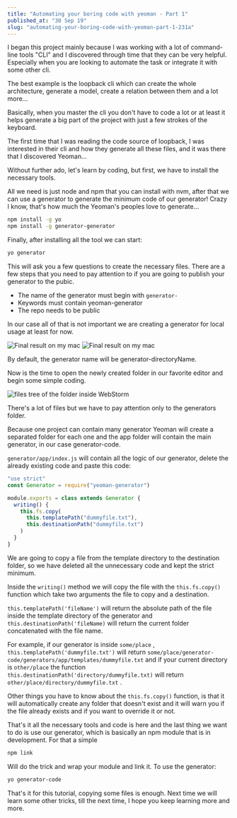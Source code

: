 ```yaml
---
title: "Automating your boring code with yeoman - Part 1"
published_at: "30 Sep 19"
slug: "automating-your-boring-code-with-yeoman-part-1-231a"
---
```


I began this project mainly because I was working with a lot of command-line tools "CLI" and I discovered through time that they can be very helpful. Especially when you are looking to automate the task or integrate it with some other cli.

The best example is the loopback cli which can create the whole architecture, generate a model, create a relation between them and a lot more…

Basically, when you master the cli you don't have to code a lot or at least it helps generate a big part of the project with just a few strokes of the keyboard.

The first time that I was reading the code source of loopback, I was interested in their cli and how they generate all these files, and it was there that I discovered Yeoman…

Without further ado, let's learn by coding, but first, we have to install the necessary tools.

All we need is just node and npm that you can install with nvm, after that we can use a generator to generate the minimum code of our generator! Crazy I know, that's how much the Yeoman's peoples love to generate…

```bash
npm install -g yo
npm install -g generator-generator
```

Finally, after installing all the tool we can start:

```bash
yo generator
```

This will ask you a few questions to create the necessary files. There are a few steps that you need to pay attention to if you are going to publish your generator to the pubic.

- The name of the generator must begin with `generator-`
- Keywords must contain yeoman-generator
- The repo needs to be public

In our case all of that is not important we are creating a generator for local usage at least for now.

![Final result on my mac](https://thepracticaldev.s3.amazonaws.com/i/xq4r1b7h4lu2x6roy202.png)
![Final result on my mac](https://thepracticaldev.s3.amazonaws.com/i/q6ebfj43bbz4d3uaur93.png)

By default, the generator name will be generator-directoryName.

Now is the time to open the newly created folder in our favorite editor and begin some simple coding.

![files tree of the folder inside WebStorm](https://thepracticaldev.s3.amazonaws.com/i/qx1twg3raib6mx2j4ecq.png)

There's a lot of files but we have to pay attention only to the generators folder.

Because one project can contain many generator Yeoman will create a separated folder for each one and the app folder will contain the main generator, in our case generator-code.

`generator/app/index.js` will contain all the logic of our generator, delete the already existing code and paste this code:

```javascript
"use strict"
const Generator = require("yeoman-generator")

module.exports = class extends Generator {
  writing() {
    this.fs.copy(
      this.templatePath("dummyfile.txt"),
      this.destinationPath("dummyfile.txt")
    )
  }
}
```

We are going to copy a file from the template directory to the destination folder, so we have deleted all the unnecessary code and kept the strict minimum.

Inside the `writing()` method we will copy the file with the `this.fs.copy()` function which take two arguments the file to copy and a destination.

`this.templatePath('fileName')` will return the absolute path of the file inside the template directory of the generator and `this.destinationPath('fileName)` will return the current folder concatenated with the file name.

For example, if our generator is inside `some/place` , `this.templatePath('dummyfile.txt')` will return `some/place/generator-code/generators/app/templates/dummyfile.txt` and if your current directory is `other/place` the function `this.destinationPath('directory/dummyfile.txt)` will return `other/place/directory/dummyfile.txt` .

Other things you have to know about the `this.fs.copy()` function, is that it will automatically create any folder that doesn't exist and it will warn you if the file already exists and if you want to override it or not.

That's it all the necessary tools and code is here and the last thing we want to do is use our generator, which is basically an npm module that is in development. For that a simple

```bash
npm link
```

Will do the trick and wrap your module and link it.
To use the generator:

```bash
yo generator-code
```

That's it for this tutorial, copying some files is enough. Next time we will learn some other tricks, till the next time, I hope you keep learning more and more.
